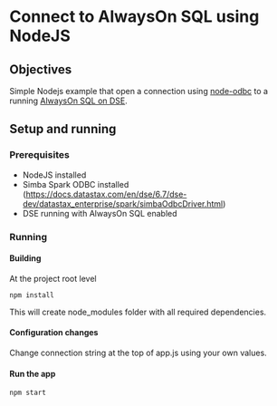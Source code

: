 # Connect to AlwaysOn SQL using NodeJS

## Objectives
Simple Nodejs example that open a connection using [node-odbc](https://www.npmjs.com/package/odbc) to a running [AlwaysOn SQL on DSE](https://docs.datastax.com/en/dse/6.7/dse-dev/datastax_enterprise/spark/alwaysOnSql.html).

## Setup and running

### Prerequisites

* NodeJS installed
* Simba Spark ODBC installed (https://docs.datastax.com/en/dse/6.7/dse-dev/datastax_enterprise/spark/simbaOdbcDriver.html)
* DSE running with AlwaysOn SQL enabled

### Running
#### Building
At the project root level

```npm install```

This will create node_modules folder with all required dependencies.

#### Configuration changes
Change connection string at the top of app.js using your own values.

#### Run the app
```npm start```